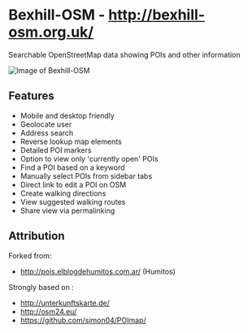 # Bexhill-OSM - http://bexhill-osm.org.uk/

Searchable OpenStreetMap data showing POIs and other information

![Image of Bexhill-OSM](http://bexhill-osm.org.uk/assets/img/preview.jpg)

## Features
 - Mobile and desktop friendly
 - Geolocate user
 - Address search
 - Reverse lookup map elements
 - Detailed POI markers
 - Option to view only 'currently open' POIs
 - Find a POI based on a keyword
 - Manually select POIs from sidebar tabs
 - Direct link to edit a POI on OSM
 - Create walking directions
 - View suggested walking routes
 - Share view via permalinking

## Attribution

Forked from:
 - http://pois.elblogdehumitos.com.ar/ (Humitos)

Strongly based on :
 - http://unterkunftskarte.de/
 - http://osm24.eu/
 - https://github.com/simon04/POImap/
